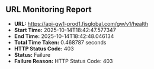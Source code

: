 ## URL Monitoring Report

- **URL:** https://api-gw1-prod1.fisglobal.com/gw/v1/health
- **Start Time:** 2025-10-14T18:42:47.577347
- **End Time:** 2025-10-14T18:42:48.046134
- **Total Time Taken:** 0.468787 seconds
- **HTTP Status Code:** 403
- **Status:** Failure
- **Failure Reason:** HTTP Status Code: 403
